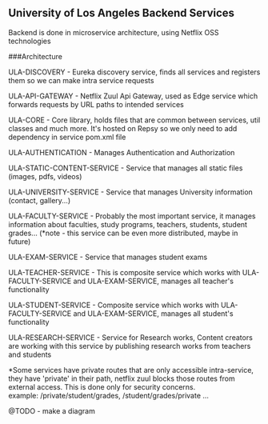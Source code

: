 ## University of Los Angeles Backend Services

Backend is done in microservice architecture, using Netflix OSS technologies  


###Architecture

ULA-DISCOVERY - Eureka discovery service, finds all services and registers them so we can make intra service requests  
  
ULA-API-GATEWAY - Netflix Zuul Api Gateway, used as Edge service which forwards requests by URL paths to intended services  

ULA-CORE - Core library, holds files that are common between services, util classes and much more. It's hosted on Repsy so we only need to add dependency in service pom.xml file  

ULA-AUTHENTICATION - Manages Authentication and Authorization  

ULA-STATIC-CONTENT-SERVICE - Service that manages all static files (images, pdfs, videos)  

ULA-UNIVERSITY-SERVICE - Service that manages University information (contact, gallery...)  

ULA-FACULTY-SERVICE - Probably the most important service, it manages information about faculties, study programs, teachers, students, student grades... (*note - this service can be even more distributed, maybe in future)

ULA-EXAM-SERVICE - Service that manages student exams  

ULA-TEACHER-SERVICE - This is composite service which works with ULA-FACULTY-SERVICE and ULA-EXAM-SERVICE, manages all teacher's functionality  

ULA-STUDENT-SERVICE - Composite service which works with ULA-FACULTY-SERVICE and ULA-EXAM-SERVICE, manages all student's functionality  

ULA-RESEARCH-SERVICE - Service for Research works, Content creators are working with this service by publishing research works from teachers and students


*Some services have private routes that are only accessible intra-service, they have 'private' in their path, netflix zuul blocks those routes from external access. This is done only for security concerns.  
example: /private/student/grades, /student/grades/private
...

@TODO - make a diagram
